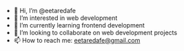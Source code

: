 - 👋 Hi, I’m @eetaredafe
- 👀 I’m interested in web development
- 🌱 I’m currently learning frontend development
- 💞️ I’m looking to collaborate on web development projects
- 📫 How to reach me: eetaredafe@gmail.com

<!---
EtaredafeNC/EtaredafeNC is a ✨ special ✨ repository because its `README.md` (this file) appears on your GitHub profile.
You can click the Preview link to take a look at your changes.
--->
